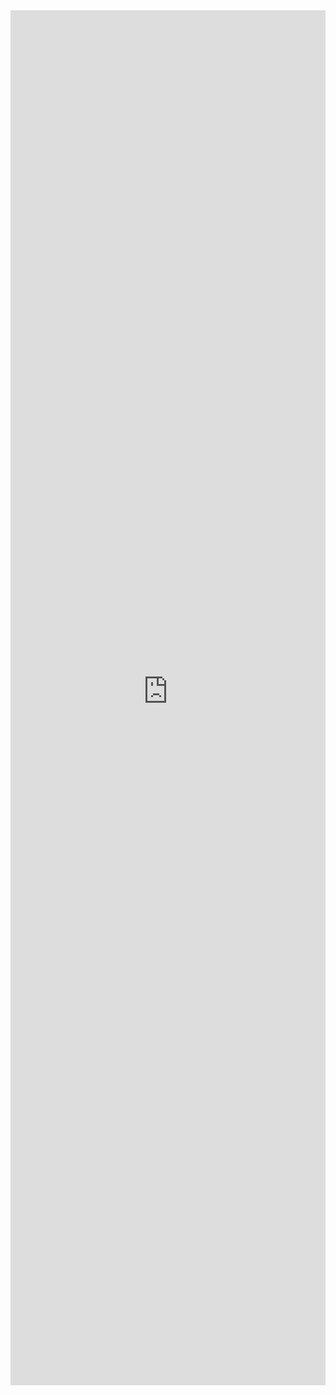 <iframe src="https://dynamic.theskinnyonbenny.com/dp" style="border:none; width: 100%; height: 2200px; overflow:hidden;" scrolling="no"></iframe>
